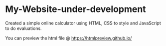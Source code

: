 # My-Website-under-development
Created a simple online calculator using HTML, CSS to style and JavaScript to do evaluations.

You can preview the html file @ https://htmlpreview.github.io/
